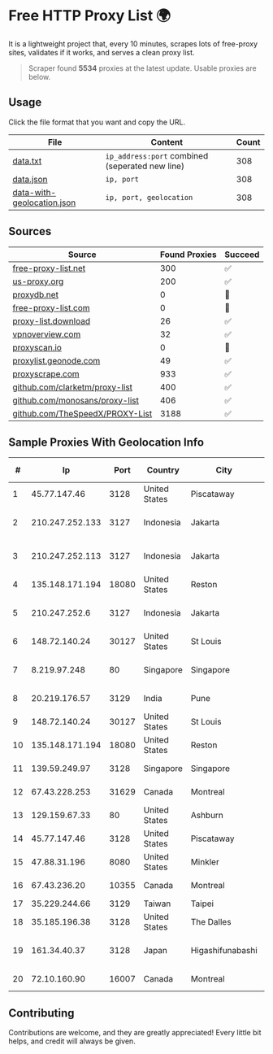 
# Free HTTP Proxy List 🌍

It is a lightweight project that, every 10 minutes, scrapes lots of free-proxy sites, validates if it works, and serves a clean proxy list.


> Scraper found **5534** proxies at the latest update. Usable proxies are below.

## Usage

Click the file format that you want and copy the URL.


|File|Content|Count|
|----|-------|-----|
|[data.txt](https://raw.githubusercontent.com/themiralay/Proxy-List-World/master/data.txt)|`ip_address:port` combined (seperated new line)|308|
|[data.json](https://raw.githubusercontent.com/themiralay/Proxy-List-World/master/data.json)|`ip, port`|308|
|[data-with-geolocation.json](https://raw.githubusercontent.com/themiralay/Proxy-List-World/master/data-with-geolocation.json)|`ip, port, geolocation`|308|

## Sources

|Source|Found Proxies|Succeed|
|------|-------------|-------|
|[free-proxy-list.net](https://free-proxy-list.net)|300|✅|
|[us-proxy.org](https://www.us-proxy.org)|200|✅|
|[proxydb.net](http://proxydb.net)|0|🚫|
|[free-proxy-list.com](https://free-proxy-list.com/?page=&port=&type%5B%5D=http&type%5B%5D=https&up_time=0&search=Search)|0|🚫|
|[proxy-list.download](https://www.proxy-list.download/HTTP)|26|✅|
|[vpnoverview.com](https://vpnoverview.com/privacy/anonymous-browsing/free-proxy-servers)|32|✅|
|[proxyscan.io](https://www.proxyscan.io)|0|🚫|
|[proxylist.geonode.com](https://proxylist.geonode.com/api/proxy-list?limit=300&page=1&sort_by=lastChecked&sort_type=desc&protocols=http,https)|49|✅|
|[proxyscrape.com](https://api.proxyscrape.com/v2/?request=displayproxies&protocol=http&timeout=10000&country=all&ssl=all&anonymity=all)|933|✅|
|[github.com/clarketm/proxy-list](https://raw.githubusercontent.com/clarketm/proxy-list/master/proxy-list-raw.txt)|400|✅|
|[github.com/monosans/proxy-list](https://raw.githubusercontent.com/monosans/proxy-list/main/proxies/http.txt)|406|✅|
|[github.com/TheSpeedX/PROXY-List](https://raw.githubusercontent.com/TheSpeedX/PROXY-List/master/http.txt)|3188|✅|


## Sample Proxies With Geolocation Info

|#|Ip|Port|Country|City|Internet Service Provider|
|-|--|----|-------|----|-------------------------|
|1|45.77.147.46|3128|United States|Piscataway|The Constant Company|
|2|210.247.252.133|3127|Indonesia|Jakarta|PT Poros Network Nusantara|
|3|210.247.252.113|3127|Indonesia|Jakarta|PT Poros Network Nusantara|
|4|135.148.171.194|18080|United States|Reston|OVH SAS|
|5|210.247.252.6|3127|Indonesia|Jakarta|PT Poros Network Nusantara|
|6|148.72.140.24|30127|United States|St Louis|GoDaddy.com|
|7|8.219.97.248|80|Singapore|Singapore|Alibaba (US) Technology Co., Ltd.|
|8|20.219.176.57|3129|India|Pune|Microsoft Corporation|
|9|148.72.140.24|30127|United States|St Louis|GoDaddy.com|
|10|135.148.171.194|18080|United States|Reston|OVH SAS|
|11|139.59.249.97|3128|Singapore|Singapore|DigitalOcean, LLC|
|12|67.43.228.253|31629|Canada|Montreal|GloboTech Communications|
|13|129.159.67.33|80|United States|Ashburn|Oracle Corporation|
|14|45.77.147.46|3128|United States|Piscataway|The Constant Company|
|15|47.88.31.196|8080|United States|Minkler|Alibaba.com LLC|
|16|67.43.236.20|10355|Canada|Montreal|GloboTech Communications|
|17|35.229.244.66|3129|Taiwan|Taipei|Google LLC|
|18|35.185.196.38|3128|United States|The Dalles|Google LLC|
|19|161.34.40.37|3128|Japan|Higashifunabashi|NTT PC Communications, Inc.|
|20|72.10.160.90|16007|Canada|Montreal|GloboTech Communications|



## Contributing

Contributions are welcome, and they are greatly appreciated! Every
little bit helps, and credit will always be given.

